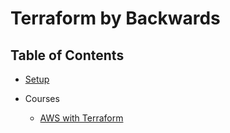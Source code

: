 # Terraform by Backwards

## Table of Contents

- [Setup](docs/setup.md)

- Courses

  - [AWS with Terraform](aws-with-terraform/README.md)
  

